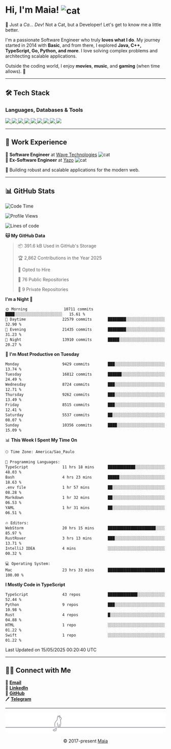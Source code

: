 <h1 align="left">Hi, I'm Maia! 
<img src="https://emojis.slackmojis.com/emojis/images/1643509834/36299/black-cat.gif?1643509834" width="50" height="60" align="center" alt="cat"/>
</h1>

🎩 Just a *Ca... Dev*! Not a Cat, but a Developer! Let's get to know me a little better.

I'm a passionate Software Engineer who truly **loves what I do**. My journey started in 2014 with **Basic**, and from there, I explored **Java, C++, TypeScript, Go, Python, and more**. I love solving complex problems and architecting scalable applications.

Outside the coding world, I enjoy **movies**, **music**, and **gaming** (when time allows). 🚀

---

## 🛠️ Tech Stack

### Languages, Databases & Tools
<p>
  <a href="https://www.typescriptlang.org">
    <img src="https://skillicons.dev/icons?i=ts" />
  </a>
  <a href="https://go.dev">
    <img src="https://skillicons.dev/icons?i=go" />
  </a>
  <a href="https://www.python.org">
    <img src="https://skillicons.dev/icons?i=python" />
  </a>
  <a href="https://gradle.org">
    <img src="https://skillicons.dev/icons?i=gradle" />
  </a>
  <a href="https://redis.io">
    <img src="https://skillicons.dev/icons?i=redis" />
  </a>
  <a href="https://www.mongodb.com">
    <img src="https://skillicons.dev/icons?i=mongodb" />
  </a>
  <a href="https://nodejs.org">
    <img src="https://skillicons.dev/icons?i=nodejs" />
  </a>
  <a href="https://www.javascript.com">
    <img src="https://skillicons.dev/icons?i=js" />
  </a>
  <a href="https://www.docker.com">
    <img src="https://skillicons.dev/icons?i=docker" />
  </a>
</p>

---

## 💼 Work Experience

🔹 **Software Engineer** at [Wave Technologies](https://www.linkedin.com/company/wave-technologies-oficial/)   <img src="https://media.giphy.com/media/WUlplcMpOCEmTGBtBW/giphy.gif" width="30" alt="cat"> <br>
🔹 **Ex-Software Engineer** at [Yazo](https://yazo.com.br/) <img src="https://media.giphy.com/media/WUlplcMpOCEmTGBtBW/giphy.gif" width="30" alt="cat"> <br>

🚀 Building robust and scalable applications for the modern web.

---

## 📊 GitHub Stats

<!--START_SECTION:waka-->
![Code Time](http://img.shields.io/badge/Code%20Time-5%2C974%20hrs%2041%20mins-blue)

![Profile Views](http://img.shields.io/badge/Profile%20Views-6-blue)

![Lines of code](https://img.shields.io/badge/From%20Hello%20World%20I%27ve%20Written-13.0%20million%20lines%20of%20code-blue)

**🐱 My GitHub Data** 

> 📦 391.6 kB Used in GitHub's Storage 
 > 
> 🏆 2,862 Contributions in the Year 2025
 > 
> 💼 Opted to Hire
 > 
> 📜 76 Public Repositories 
 > 
> 🔑 9 Private Repositories 
 > 
**I'm a Night 🦉** 

```text
🌞 Morning                10711 commits       ████░░░░░░░░░░░░░░░░░░░░░   15.61 % 
🌆 Daytime                22579 commits       ████████░░░░░░░░░░░░░░░░░   32.90 % 
🌃 Evening                21435 commits       ████████░░░░░░░░░░░░░░░░░   31.23 % 
🌙 Night                  13910 commits       █████░░░░░░░░░░░░░░░░░░░░   20.27 % 
```
📅 **I'm Most Productive on Tuesday** 

```text
Monday                   9429 commits        ███░░░░░░░░░░░░░░░░░░░░░░   13.74 % 
Tuesday                  16812 commits       ██████░░░░░░░░░░░░░░░░░░░   24.49 % 
Wednesday                8724 commits        ███░░░░░░░░░░░░░░░░░░░░░░   12.71 % 
Thursday                 9262 commits        ███░░░░░░░░░░░░░░░░░░░░░░   13.49 % 
Friday                   8515 commits        ███░░░░░░░░░░░░░░░░░░░░░░   12.41 % 
Saturday                 5537 commits        ██░░░░░░░░░░░░░░░░░░░░░░░   08.07 % 
Sunday                   10356 commits       ████░░░░░░░░░░░░░░░░░░░░░   15.09 % 
```


📊 **This Week I Spent My Time On** 

```text
🕑︎ Time Zone: America/Sao_Paulo

💬 Programming Languages: 
TypeScript               11 hrs 18 mins      ████████████░░░░░░░░░░░░░   48.03 % 
Bash                     4 hrs 23 mins       █████░░░░░░░░░░░░░░░░░░░░   18.63 % 
.env file                1 hr 57 mins        ██░░░░░░░░░░░░░░░░░░░░░░░   08.28 % 
Markdown                 1 hr 32 mins        ██░░░░░░░░░░░░░░░░░░░░░░░   06.53 % 
YAML                     1 hr 31 mins        ██░░░░░░░░░░░░░░░░░░░░░░░   06.51 % 

🔥 Editors: 
WebStorm                 20 hrs 15 mins      █████████████████████░░░░   85.97 % 
RustRover                3 hrs 13 mins       ███░░░░░░░░░░░░░░░░░░░░░░   13.71 % 
IntelliJ IDEA            4 mins              ░░░░░░░░░░░░░░░░░░░░░░░░░   00.32 % 

💻 Operating System: 
Mac                      23 hrs 33 mins      █████████████████████████   100.00 % 
```

**I Mostly Code in TypeScript** 

```text
TypeScript               43 repos            █████████████░░░░░░░░░░░░   52.44 % 
Python                   9 repos             ███░░░░░░░░░░░░░░░░░░░░░░   10.98 % 
Rust                     4 repos             █░░░░░░░░░░░░░░░░░░░░░░░░   04.88 % 
HTML                     1 repo              ░░░░░░░░░░░░░░░░░░░░░░░░░   01.22 % 
Swift                    1 repo              ░░░░░░░░░░░░░░░░░░░░░░░░░   01.22 % 
```




 Last Updated on 15/05/2025 00:20:40 UTC
<!--END_SECTION:waka-->

---

## 👯‍👨 Connect with Me
📧 **[Email](mailto:gabrielmaialva33@gmail.com)**  
🔗 **[LinkedIn](https://www.linkedin.com/in/gabriel-maia-183984239)**  
🐙 **[GitHub](https://github.com/gabrielmaialva33)**  
🖊 **[Telegram](https://t.me/sr_mrootx)**

---

<p align="center"><img src="https://raw.githubusercontent.com/gabrielmaialva33/gabrielmaialva33/master/assets/gray0_ctp_on_line.svg?sanitize=true" /></p>
<p align="center">&copy; 2017-present <a href="https://github.com/gabrielmaialva33/" target="_blank">Maia</a></p>
